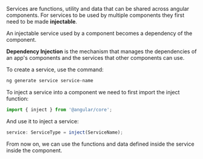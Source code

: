 Services are functions, utility and data that can be shared across angular components.
For services to be used by multiple components they first need to be made **injectable**.

An injectable service used by a component becomes a dependency of the component.

**Dependency Injection** is the mechanism that manages the dependencies of an app's components and the services that other components can use.

To create a service, use the command:

```bash
ng generate service service-name
```

To inject a service into a component we need to first import the inject function:
```typescript
import { inject } from '@angular/core'; 
```

And use it to inject a service:
```typescript
service: ServiceType = inject(ServiceName);
```

From now on, we can use the functions and data defined inside the service inside the component.
